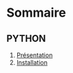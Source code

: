 # Sommaire

## PYTHON
1. [Présentation](PYTHON/01-presentation/)
2. [Installation](PYTHON/02-installation/)



